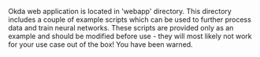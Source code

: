 Okda web application is located in 'webapp' directory. This directory includes
a couple of example scripts which can be used to further process data and train
neural networks. These scripts are provided only as an example and should be
modified before use - they will most likely not work for your use case out of
the box! You have been warned.
